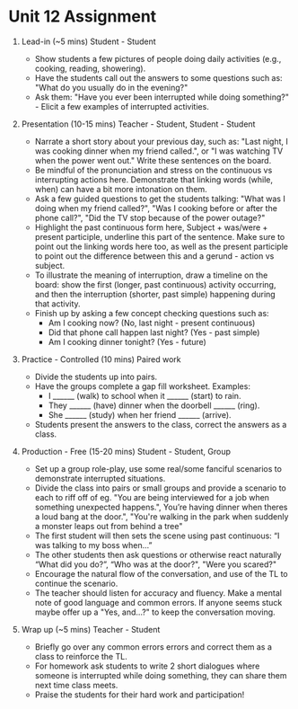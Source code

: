 # Unit 12 Assignment

1. Lead-in (~5 mins) Student - Student

    * Show students a few pictures of people doing daily activities (e.g., cooking, reading, showering).
    * Have the students call out the answers to some questions such as: "What do you usually do in the evening?"
    * Ask them: "Have you ever been interrupted while doing something?" - Elicit a few examples of interrupted activities.

2. Presentation (10-15 mins) Teacher - Student, Student - Student

    * Narrate a short story about your previous day, such as: "Last night, I was cooking dinner when my friend called.", or "I was watching TV when the power went out." Write these sentences on the board.
    * Be mindful of the pronunciation and stress on the continuous vs interrupting actions here. Demonstrate that linking words (while, when) can have a bit more intonation on them.
    * Ask a few guided questions to get the students talking: "What was I doing when my friend called?", "Was I cooking before or after the phone call?", "Did the TV stop because of the power outage?"
    * Highlight the past continuous form here, Subject + was/were + present participle, underline this part of the sentence. Make sure to point out the linking words here too, as well as the present participle to point out the difference between this and a gerund - action vs subject.
    * To illustrate the meaning of interruption, draw a timeline on the board: show the first (longer, past continuous) activity occurring, and then the interruption (shorter, past simple) happening during that activity.
    * Finish up by asking a few concept checking questions such as:
        * Am I cooking now? (No, last night - present continuous)
        * Did that phone call happen last night? (Yes - past simple)
        * Am I cooking dinner tonight? (Yes - future)

3. Practice - Controlled (10 mins) Paired work

    * Divide the students up into pairs.
    * Have the groups complete a gap fill worksheet. Examples:
        * I ______ (walk) to school when it ______ (start) to rain.
        * They ______ (have) dinner when the doorbell ______ (ring).
        * She ______ (study) when her friend ______ (arrive).
    * Students present the answers to the class, correct the answers as a class.

4. Production - Free (15-20 mins) Student - Student, Group

    * Set up a group role-play, use some real/some fanciful scenarios to demonstrate interrupted situations.
    * Divide the class into pairs or small groups and provide a scenario to each to riff  off of eg. "You are being interviewed for a job when something unexpected happens.", You’re having dinner when theres a loud bang at the door.", "You're walking in the park when suddenly a monster leaps out from behind a tree"
    * The first student will then sets the scene using past continuous: “I was talking to my boss when...”
    * The other students then ask questions or otherwise react naturally “What did you do?”, “Who was at the door?", "Were you scared?"
    * Encourage the natural flow of the conversation, and use of the TL to continue the scenario.
    * The teacher should listen for accuracy and fluency. Make a mental note of good language and common errors. If anyone seems stuck maybe offer up a "Yes, and...?" to keep the conversation moving.

5. Wrap up (~5 mins) Teacher - Student

    * Briefly go over any common errors errors and correct them as a class to reinforce the TL.
    * For homework ask students to write 2 short dialogues where someone is interrupted while doing something, they can share them next time class meets.
    * Praise the students for their hard work and participation!
